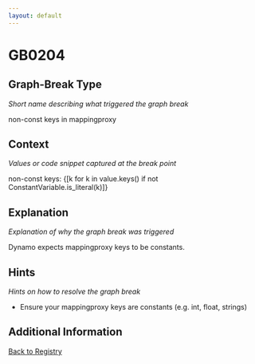 ```yaml
---
layout: default
---
```

# GB0204

## Graph-Break Type
*Short name describing what triggered the graph break*

non-const keys in mappingproxy

## Context
*Values or code snippet captured at the break point*

non-const keys: {[k for k in value.keys() if not ConstantVariable.is_literal(k)]}

## Explanation
*Explanation of why the graph break was triggered*

Dynamo expects mappingproxy keys to be constants.

## Hints
*Hints on how to resolve the graph break*

- Ensure your mappingproxy keys are constants (e.g. int, float, strings)


## Additional Information

<!-- ADDITIONAL INFORMATION START - Add custom information below this line -->

<!-- ADDITIONAL INFORMATION END -->

[Back to Registry](../index.html)
